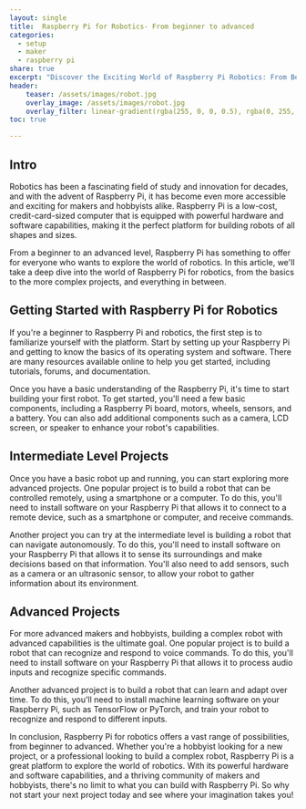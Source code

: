 ```yaml
---
layout: single
title:  Raspberry Pi for Robotics- From beginner to advanced
categories:
  - setup
  - maker
  - raspberry pi
share: true
excerpt: "Discover the Exciting World of Raspberry Pi Robotics: From Beginner to Advanced"
header:
    teaser: /assets/images/robot.jpg
    overlay_image: /assets/images/robot.jpg
    overlay_filter: linear-gradient(rgba(255, 0, 0, 0.5), rgba(0, 255, 255, 0.5))
toc: true

---
```

## Intro

Robotics has been a fascinating field of study and innovation for decades, and with the advent of Raspberry Pi, it has become even more accessible and exciting for makers and hobbyists alike. Raspberry Pi is a low-cost, credit-card-sized computer that is equipped with powerful hardware and software capabilities, making it the perfect platform for building robots of all shapes and sizes.

From a beginner to an advanced level, Raspberry Pi has something to offer for everyone who wants to explore the world of robotics. In this article, we'll take a deep dive into the world of Raspberry Pi for robotics, from the basics to the more complex projects, and everything in between.

## Getting Started with Raspberry Pi for Robotics

If you're a beginner to Raspberry Pi and robotics, the first step is to familiarize yourself with the platform. Start by setting up your Raspberry Pi and getting to know the basics of its operating system and software. There are many resources available online to help you get started, including tutorials, forums, and documentation.

Once you have a basic understanding of the Raspberry Pi, it's time to start building your first robot. To get started, you'll need a few basic components, including a Raspberry Pi board, motors, wheels, sensors, and a battery. You can also add additional components such as a camera, LCD screen, or speaker to enhance your robot's capabilities.

## Intermediate Level Projects

Once you have a basic robot up and running, you can start exploring more advanced projects. One popular project is to build a robot that can be controlled remotely, using a smartphone or a computer. To do this, you'll need to install software on your Raspberry Pi that allows it to connect to a remote device, such as a smartphone or computer, and receive commands.

Another project you can try at the intermediate level is building a robot that can navigate autonomously. To do this, you'll need to install software on your Raspberry Pi that allows it to sense its surroundings and make decisions based on that information. You'll also need to add sensors, such as a camera or an ultrasonic sensor, to allow your robot to gather information about its environment.

## Advanced Projects

For more advanced makers and hobbyists, building a complex robot with advanced capabilities is the ultimate goal. One popular project is to build a robot that can recognize and respond to voice commands. To do this, you'll need to install software on your Raspberry Pi that allows it to process audio inputs and recognize specific commands.

Another advanced project is to build a robot that can learn and adapt over time. To do this, you'll need to install machine learning software on your Raspberry Pi, such as TensorFlow or PyTorch, and train your robot to recognize and respond to different inputs.

In conclusion, Raspberry Pi for robotics offers a vast range of possibilities, from beginner to advanced. Whether you're a hobbyist looking for a new project, or a professional looking to build a complex robot, Raspberry Pi is a great platform to explore the world of robotics. With its powerful hardware and software capabilities, and a thriving community of makers and hobbyists, there's no limit to what you can build with Raspberry Pi. So why not start your next project today and see where your imagination takes you!